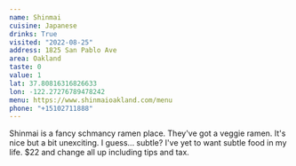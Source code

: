 ```yaml
---
name: Shinmai
cuisine: Japanese
drinks: True
visited: "2022-08-25"
address: 1825 San Pablo Ave
area: Oakland
taste: 0
value: 1
lat: 37.80816316826633
lon: -122.27276789478242
menu: https://www.shinmaioakland.com/menu
phone: "+15102711888"
---
```


Shinmai is a fancy schmancy ramen place. They've got a veggie ramen. It's nice but a bit unexciting. I guess... subtle? I've yet to want subtle food in my life. $22 and change all up including tips and tax.
